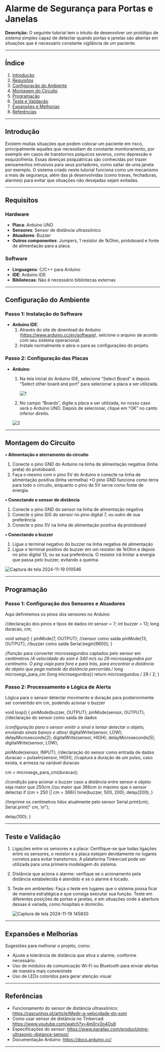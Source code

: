 # Alarme de Segurança para Portas e Janelas

**Descrição:** O seguinte tutorial tem o intuito de desenvolver um protótipo de sistema simples capaz de detectar quando portas e janelas são abertas em situações que é necessário constante vigilância de um paciente.

---

## Índice

1. [Introdução](#introdução)
2. [Requisitos](#requisitos)
3. [Configuração do Ambiente](#configuração-do-ambiente)
4. [Montagem do Circuito](#montagem-do-circuito)
5. [Programação](#programação)
6. [Teste e Validação](#teste-e-validação)
7. [Expansões e Melhorias](#expansões-e-melhorias)
8. [Referências](#referências)

---

## Introdução

Existem muitas situações que podem colocar um paciente em risco, principalmente aqueles que necessitam de constante monitoramento, por exemplo em casos de transtornos psíquicos severos, como depressão e esquizofrenia. Essas doenças psiquiátricas são conhecidas por trazer pensamentos intrusivos para seus portadores, como saltar de uma janela por exemplo. O sistema criado neste tutorial funciona como um mecanismo a mais de segurança, além das já desenvolvidas (como travas, fechaduras, alarmes) para evitar que situações não desejadas sejam evitadas.

---

## Requisitos

### Hardware

- **Placa**: Arduino UNO
- **Sensores**: Sensor de distância ultrassônico
- **Atuadores**: Buzzer
- **Outros componentes**: Jumpers, 1 resistor de 1kOhm, protoboard e fonte de alimentação para a placa.

### Software

- **Linguagens**: C/C++ para Arduino
- **IDE**: Arduino IDE
- **Bibliotecas**: Não é necessário bibliotecas externas

---

## Configuração do Ambiente

### Passo 1: Instalação do Software

- **Arduino IDE**:
  1. Através do site de download do Arduino (https://www.arduino.cc/en/software), selcione o arquivo de acordo com seu sistema operacional.
  2. Instale normalmente e abra-o para as configurações do projeto.


### Passo 2: Configuração das Placas

- **Arduino**:
  
  1. Na tela inicial do Arduino IDE, selecione “Select Board” e depois “Select other board and port” para selecionar a placa a ser utilizada.
     
     ![1](https://github.com/user-attachments/assets/8d8eba8e-d730-41ac-840c-23d00e4788ed)
  
  3. No campo “Boards”, digite a placa a ser utilizada, no nosso caso será o Arduino UNO. Depois de selecionar, clique em “OK” no canto inferior direito.
     
    ![2](https://github.com/user-attachments/assets/90164b8a-b61c-41b4-afc1-9f54f28c6700)

---

## Montagem do Circuito

**• Alimentação e aterramento do circuito**
  1. Conecte o pino GND do Arduino na linha de alimentação negativa (linha preta) do protoboard.
  2. Faça o mesmo com o pino 5V do Arduino e conecte na linha de alimentação positiva (linha vermelha)
  *O pino GND funciona como terra para todo o circuito, enquanto o pino de 5V serve como fonte de energia.

**• Conectando o sensor de distância**
  1. Conecte o pino GND do sensor na linha de alimentação negativa
  2. Conecte o pino SIG do sensor no pino digital 7, ou outro de sua preferência
  3. Conecte o pino 5V na linha de alimentação positiva da protoboard
     
**• Conectando o buzzer**
  1. Ligue o terminal negativo do buzzer na linha negativa de alimentação
  2. Ligue o terminal positivo do buzzer em um resistor de 1kOhm e depois no pino digital 13, ou se sua preferência. O resistor irá limitar a energia que passa pelo buzzer, evitando a queima.

![Captura de tela 2024-11-19 010546](https://github.com/user-attachments/assets/ea7563e5-5006-4b4e-8fc7-6aa07d53be76)

---

## Programação

### Passo 1: Configuração dos Sensores e Atuadores

Aqui definiremos os pinos dos sensores no Arduino

//declaração dos pinos e tipos de dados
int sensor = 7; 
int buzzer = 13;
long duracao, cm;

void setup()
{
  pinMode(7, OUTPUT); //sensor como saída
  pinMode(13, OUTPUT); //buzzer como saída
  Serial.begin(9600);
}

//função para converter microssegundos captados pelo sensor em centímetros
/*A velocidade do som é 340 m/s ou 29 microssegundos por centímetro.
  O ping viaja para fora e para trás, para encontrar a distância do objeto que
  pega metade da distância percorrida.*/
long microsegs_para_cm (long microsegundos){
  return microsegundos / 29 / 2;
}


### Passo 2: Processamento e Lógica de Alerta

Lógica para o sensor detectar movimento e duração para posteriormente ser convertido em cm, podendo acionar o buzzer

void loop()
{
  pinMode(buzzer, OUTPUT);
  pinMode(sensor, OUTPUT); //declaração do sensor como saída de dados

  /*configuração para o sensor emitir o sinal e tentar detectar o objeto,
  enviando sinais baixos e altos*/
  digitalWrite(sensor, LOW);
  delayMicroseconds(2);
  digitalWrite(sensor, HIGH);
  delayMicroseconds(5);
  digitalWrite(sensor, LOW);
  
  pinMode(sensor, INPUT); //declaração do sensor como entrada de dados
  duracao = pulseIn(sensor, HIGH); //captura a duração de um pulso, caso exista, e armeza na variável duracao
  
  cm = microsegs_para_cm(duracao);
  
  //condição para acionar o buzzer caso a distância entre sensor e objeto seja maior que 250cm
  //ou maior que 366cm (o máximo que o sensor detecta)
  if (cm > 250 || cm = 366){
    tone(buzzer, 500, 200);
    delay(200);
  }
  
  //imprime os centimetros lidos atualmente pelo sensor
  Serial.print(cm);
  Serial.print(" cm, \n");
               
  delay(100);
}

---

## Teste e Validação

  1. Ligações entre os sensores e a placa: Certifique-se que todas ligações entre os sensores, o resistor e a placa estejam devidamente no lugares corretos para evitar transtornos. A plataforma Tinkercad pode ser utilizada para uma primeira modelagem do sistema.
     
  2. Distância que aciona o alarme: verifique se o acionamento pela distância estabelecida é atendido e se o alarme é tocado.
    
  3. Teste em ambientes: Faça o teste em lugares que o sistema possa ficar de maneira estratégica e que consiga executar sua função. Teste em diferentes posições de portas e janelas, e em situações onde a abertura dessas é variada, como hospitais e domicílio.
     
     ![Captura de tela 2024-11-19 145830](https://github.com/user-attachments/assets/ddff2b32-2e27-44d1-a723-cffb21254666)


---

## Expansões e Melhorias

Sugestões para melhorar o projeto, como:

- Ajuste a tolerância de distância que ativa o alarme, conforme necessário.
- Uso de módulos de comunicação Wi-Fi ou Bluetooth para enviar alertas de maneira mais conveninete
- Uso de LEDs coloridos para gerar atenção visual

---

## Referências

- Funcionamento do sensor de distância ultrassônico: https://rascunhos.pt/article/Medir-a-velocidade-do-som
- Como usar sensor de distância no Tinkercad: https://www.youtube.com/watch?v=4m0rv3p4Os8
- Especificações do sensor: https://www.parallax.com/product/ping-ultrasonic-distance-sensor/
- Documentação Arduino: https://docs.arduino.cc/

---
